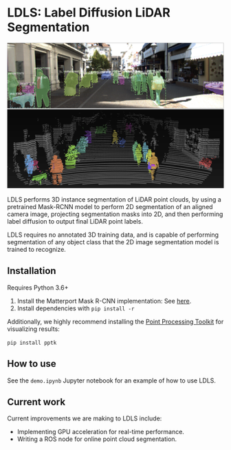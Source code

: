 # LDLS: Label Diffusion LiDAR Segmentation

![LDLS](readme_assets/kitti_example.png)

LDLS performs 3D instance segmentation of LiDAR point clouds, by using a pretrained Mask-RCNN model to perform 2D segmentation of an aligned camera image, projecting segmentation masks into 2D, and then performing label diffusion to output final LiDAR point labels.

LDLS requires no annotated 3D training data, and is capable of performing segmentation of any object class that the 2D image segmentation model is trained to recognize.

## Installation

Requires Python 3.6+

1. Install the Matterport Mask R-CNN implementation: See [here](https://github.com/matterport/Mask_RCNN).
2. Install dependencies with `pip install -r`

Additionally, we highly recommend installing the [Point Processing Toolkit](https://github.com/heremaps/pptk) for visualizing results:

``pip install pptk``

## How to use

See the `demo.ipynb` Jupyter notebook for an example of how to use LDLS.

## Current work

Current improvements we are making to LDLS include:

- Implementing GPU acceleration for real-time performance.
- Writing a ROS node for online point cloud segmentation.
